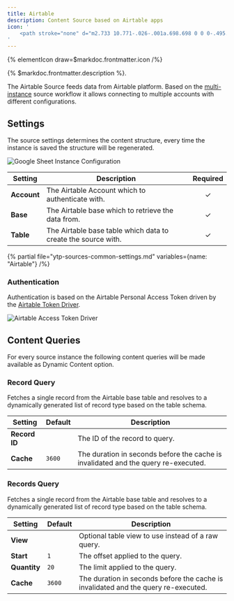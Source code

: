```yaml
---
title: Airtable
description: Content Source based on Airtable apps
icon: '
    <path stroke="none" d="m2.733 10.771-.026-.001a.698.698 0 0 0-.495.206.635.635 0 0 0-.212.437v9.053a.69.69 0 0 0 .987.582l-.004.002 7.125-3.416 3.216-1.555a.646.646 0 0 0-.062-1.181l-.004-.002-10.302-4.08a.616.616 0 0 0-.223-.047h-.001l.001.002ZM27.349 10.728a.637.637 0 0 0-.244.05l.004-.001-10.846 4.2a.664.664 0 0 0-.411.611v9.637a.65.65 0 0 0 .893.596l-.004.002 10.847-4.214a.632.632 0 0 0 .412-.592v-9.642a.65.65 0 0 0-.65-.646l-.001-.001ZM14.991 4.131c-.5 0-.977.102-1.41.287l.023-.009-9.677 4.002a.653.653 0 0 0 .009 1.207l.004.002 9.73 3.854a3.536 3.536 0 0 0 2.681-.008l-.023.008 9.729-3.854a.655.655 0 0 0 .018-1.206l-.005-.002-9.702-4.002a3.474 3.474 0 0 0-1.374-.278h-.005l.002-.001Z"/>
'
---
```


{% elementIcon draw=$markdoc.frontmatter.icon /%}

{% $markdoc.frontmatter.description %}.

The Airtable Source feeds data from Airtable platform. Based on the [multi-instance](/essentials-for-yootheme-pro/addons/sources/multi-instance-sources/) source workflow it allows connecting to multiple accounts with different configurations.

## Settings

The source settings determines the content structure, every time the instance is saved the structure will be regenerated.

![Google Sheet Instance Configuration](/assets/ytp/sources/airtable-config.webp)

| Setting | Description | Required |
| ------- | ----------- | :------: |
| **Account** | The Airtable Account which to authenticate with. | &#x2713; |
| **Base** | The Airtable base which to retrieve the data from. | &#x2713; |
| **Table** | The Airtable base table which data to create the source with. | &#x2713; |

{% partial file="ytp-sources-common-settings.md" variables={name: "Airtable"} /%}

### Authentication

Authentication is based on the Airtable Personal Access Token driven by the [Airtable Token Driver](/essentials-for-yootheme-pro/auth/drivers/airtable-access-token).

![Airtable Access Token Driver](/assets/ytp/auths/driver-airtable-access-token.webp)

## Content Queries

For every source instance the following content queries will be made available as Dynamic Content option.

### Record Query

Fetches a single record from the Airtable base table and resolves to a dynamically generated list of record type based on the table schema.

| Setting | Default | Description |
| ------- | ------- | ----------- |
| **Record ID** | | The ID of the record to query. |
| **Cache** | `3600` | The duration in seconds before the cache is invalidated and the query re-executed. |

### Records Query

Fetches a single record from the Airtable base table and resolves to a dynamically generated list of record type based on the table schema.

| Setting | Default | Description |
| ------- | ------- | ----------- |
| **View** | | Optional table view to use instead of a raw query. |
| **Start** | `1` | The offset applied to the query. |
| **Quantity** | `20` | The limit applied to the query. |
| **Cache** | `3600` | The duration in seconds before the cache is invalidated and the query re-executed. |

